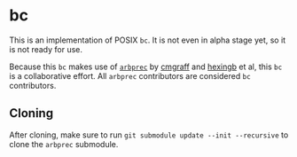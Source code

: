 # bc

This is an implementation of POSIX `bc`. It is not even in alpha stage yet, so
it is not ready for use.

Because this `bc` makes use of [`arbprec`](https://github.com/cmgraff/arbsh) by
[cmgraff](https://github.com/cmgraff) and [hexingb](https://github.com/hexingb)
et al, this `bc` is a collaborative effort. All `arbprec` contributors are
considered `bc` contributors.

## Cloning

After cloning, make sure to run `git submodule update --init --recursive` to
clone the `arbprec` submodule.
